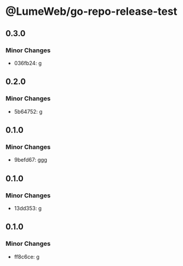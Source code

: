 # @LumeWeb/go-repo-release-test

## 0.3.0

### Minor Changes

- 036fb24: g

## 0.2.0

### Minor Changes

- 5b64752: g

## 0.1.0

### Minor Changes

- 9befd67: ggg

## 0.1.0

### Minor Changes

- 13dd353: g

## 0.1.0

### Minor Changes

- ff8c6ce: g
